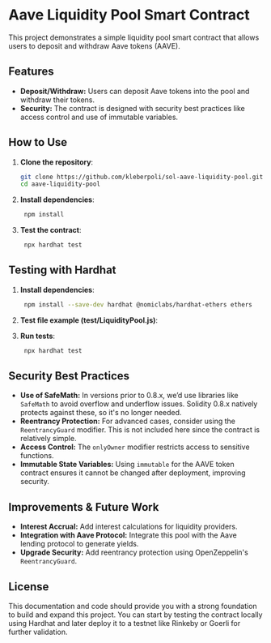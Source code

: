 # Aave Liquidity Pool Smart Contract

This project demonstrates a simple liquidity pool smart contract that allows users to deposit and withdraw Aave tokens (AAVE).

## Features
- **Deposit/Withdraw:** Users can deposit Aave tokens into the pool and withdraw their tokens.
- **Security:** The contract is designed with security best practices like access control and use of immutable variables.

## How to Use
1. **Clone the repository**:
   ```bash
   git clone https://github.com/kleberpoli/sol-aave-liquidity-pool.git
   cd aave-liquidity-pool
   ```

2. **Install dependencies**:
   ```bash
	npm install
   ```

3. **Test the contract**:

   ```bash
	npx hardhat test
   ```

## Testing with Hardhat
1. **Install dependencies**:

   ```bash
	npm install --save-dev hardhat @nomiclabs/hardhat-ethers ethers
   ```

2. **Test file example (test/LiquidityPool.js)**:

3. **Run tests**:

   ```bash
	npx hardhat test
   ```

## Security Best Practices
- **Use of SafeMath:** In versions prior to 0.8.x, we’d use libraries like `SafeMath` to avoid overflow and underflow issues. Solidity 0.8.x natively protects against these, so it's no longer needed.
- **Reentrancy Protection:** For advanced cases, consider using the `ReentrancyGuard` modifier. This is not included here since the contract is relatively simple.
- **Access Control:** The `onlyOwner` modifier restricts access to sensitive functions.
- **Immutable State Variables:** Using `immutable` for the AAVE token contract ensures it cannot be changed after deployment, improving security.

## Improvements & Future Work
- **Interest Accrual:** Add interest calculations for liquidity providers.
- **Integration with Aave Protocol:** Integrate this pool with the Aave lending protocol to generate yields.
- **Upgrade Security:** Add reentrancy protection using OpenZeppelin's `ReentrancyGuard`.

## License
This documentation and code should provide you with a strong foundation to build and expand this project. You can start by testing the contract locally using Hardhat and later deploy it to a testnet like Rinkeby or Goerli for further validation.